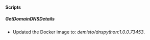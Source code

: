 
#### Scripts

##### GetDomainDNSDetails

- Updated the Docker image to: *demisto/dnspython:1.0.0.73453*.
